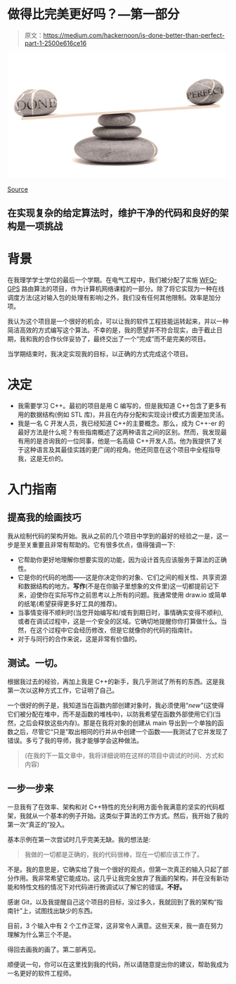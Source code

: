 # 做得比完美更好吗？—第一部分

> 原文：<https://medium.com/hackernoon/is-done-better-than-perfect-part-1-2500e616ce16>

![](img/6c10d3cbfa99828aac707cf4a6aae75d.png)

[Source](https://lifehacker.com/5870379/done-is-better-than-perfect)

## 在实现复杂的给定算法时，维护干净的代码和良好的架构是一项挑战

# 背景

在我理学学士学位的最后一个学期。在电气工程中，我们被分配了实施 [WFQ-GPS](https://en.wikipedia.org/wiki/Weighted_fair_queueing) 路由算法的项目，作为计算机网络课程的一部分。除了将它实现为一种在线调度方法(这对输入包的处理有影响)之外，我们没有任何其他限制。效率是加分项。

我认为这个项目是一个很好的机会，可以让我的软件工程技能运转起来，并以一种简洁高效的方式编写这个算法。不幸的是，我的愿望并不符合现实，由于截止日期，我和我的合作伙伴妥协了，最终交出了一个“完成”而不是完美的项目。

当学期结束时，我决定实现我的目标，以正确的方式完成这个项目。

# 决定

*   我需要学习 C++。最初的项目是用 C 编写的，但是我知道 C++包含了更多有用的数据结构(例如 STL 库)，并且在内存分配和实现设计模式方面更加灵活。
*   我是一名 C 开发人员，我已经知道 C++的主要概念。那么，成为 C++-er 的最好方法是什么呢？有些指南概述了这两种语言之间的区别。然而，我发现最有用的是咨询我的一位同事，他是一名高级 C++开发人员。他为我提供了关于这种语言及其最佳实践的更广阔的视角。他还同意在这个项目中全程指导我，这是无价的。

# 入门指南

## 提高我的绘画技巧

我从绘制代码的架构开始。我从之前的几个项目中学到的最好的经验之一是，这一步是至关重要且非常有帮助的。它有很多优点，值得强调一下:

*   它帮助你更好地理解你想要实现的功能，因为设计首先应该服务于算法的正确性。
*   它是你的代码的地图——这是你决定你的对象、它们之间的相关性、共享资源和数据结构的地方。**写作**(不是在你脑子里想象的文件里)这一切都提前记下来，迫使你在实际写作之前思考以上所有的问题。我通常使用 draw.io 或简单的纸笔(希望获得更多好工具的推荐)。
*   当事情变得不顺利时(当您开始编写和/或有到期日时，事情确实变得不顺利),或者在调试过程中，这是一个安全的区域。它确切地提醒你你打算做什么。当然，在这个过程中它会经历修改，但是它就像你的代码的指南针。
*   对于与同行的合作来说，这是非常有价值的。

## 测试。一切。

根据我过去的经验，再加上我是 C++的新手，我几乎测试了所有的东西。这是我第一次以这种方式工作，它证明了自己。

一个很好的例子是，我知道当在函数内部创建对象时，我必须使用“*new”*(这使得它们被分配在堆中，而不是函数的堆栈中)，以防我希望在函数外部使用它们(当然，之后会释放这些内存)。那是在我将对象的创建从 main 导出到一个单独的函数之后，尽管它“只是”取出相同的行并从中创建一个函数——我测试了它并发现了错误。多亏了我的导师，我才能够学会这种做法。

> (在我的下一篇文章中，我将详细说明在这样的项目中调试的时间、方式和内容)

## 一步一步来

一旦我有了在效率、架构和对 C++特性的充分利用方面令我满意的坚实的代码框架，我就从一个基本的例子开始。这类似于算法的工作方式。然后，我开始了我的第一次“真正的”投入。

基本示例在第一次尝试时几乎完美无缺。我的想法是:

> 我做的一切都是正确的，我的代码很棒，现在一切都应该工作了。

不是。我的意思是，它确实给了我一个很好的观点，但第一次真正的输入只起了部分作用。我非常希望它能成功。这几乎让我完全放弃了我画的架构，并在没有新功能和特性文档的情况下对代码进行微调试以了解它的错误。**不好。**

感谢 Git，以及我提醒自己这个项目的目标，没过多久，我就回到了我的架构“指南针”上，试图找出缺少的东西。

目前，3 个输入中有 2 个工作正常，这非常令人满意。这些天来，我一直在努力理解为什么第三个不是。

得回去画我的画了。第二部再见。

顺便说一句，你可以在这里找到我的代码，所以请随意提出你的建议，帮助我成为一名更好的软件工程师。